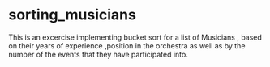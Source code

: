 # sorting_musicians
This is an excercise implementing bucket sort for a list of Musicians , based on their years of experience ,position in the orchestra 
as well as by the number of the events that they have participated into.
